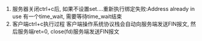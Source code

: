 1. 服务器关闭ctrl+c后, 如果不设置set....重新执行绑定失败:Address already in use
有一个time_wait, 需要等待time_wait结束
2. 客户端ctrl+c执行过程
客户端操作系统协议栈会自动向服务端发送FIN报文, 然后服务端ret=0, close(fd)服务端发送FIN报文
